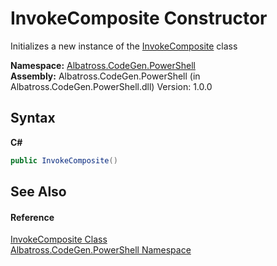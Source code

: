 # InvokeComposite Constructor 
 

Initializes a new instance of the <a href="aed0c127-29e0-29ec-9941-c9efc0b53132">InvokeComposite</a> class

**Namespace:**&nbsp;<a href="2d65aacd-c98f-bceb-356d-e6ad958655fd">Albatross.CodeGen.PowerShell</a><br />**Assembly:**&nbsp;Albatross.CodeGen.PowerShell (in Albatross.CodeGen.PowerShell.dll) Version: 1.0.0

## Syntax

**C#**<br />
``` C#
public InvokeComposite()
```


## See Also


#### Reference
<a href="aed0c127-29e0-29ec-9941-c9efc0b53132">InvokeComposite Class</a><br /><a href="2d65aacd-c98f-bceb-356d-e6ad958655fd">Albatross.CodeGen.PowerShell Namespace</a><br />